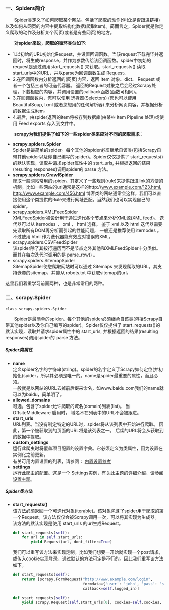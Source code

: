 ### 一、Spiders简介
&emsp;&emsp;Spider类定义了如何爬取某个网站。包括了爬取的动作(例如:是否跟进链接)以及如何从网页的内容中提取结构化数据(爬取item)。简而言之，Spider就是你定义爬取的动作及分析某个网页(或者是有些网页)的地方。

&emsp;&emsp;**对spider来说，爬取的循环类似如下**:
* 1.以初始的URL初始化Request，并设置回调函数。当该request下载完毕并返回时，将生成response，并作为参数传给该回调函数。spider中初始的request是通过调用start_requests() 来获取。start_requests() 读取start_urls中的URL，并以parse为回调函数生成 Request。  
* 2.在回调函数内分析返回的(网页)内容，返回 Item 对象、dict、 Request 或者一个包括三者的可迭代容器。 返回的Request对象之后会经过Scrapy处理，下载相应的内容，并调用设置的callback函数(函数可相同)。  
* 3.在回调函数内，您可以使用 选择器(Selectors) (您也可以使用BeautifulSoup, lxml 或者您想用的任何解析器) 来分析网页内容，并根据分析的数据生成item。  
* 4.最后，由spider返回的item将被存到数据库(由某些 Item Pipeline 处理)或使用 Feed exports 存入到文件中。  

&emsp;&emsp;**scrapy为我们提供了如下的一些spider类来应对不同的爬取需求**： 
* **scrapy.spiders.Spider**  
Spider是最简单的spider。每个其他的spider必须继承自该类(包括Scrapy自带其他spider以及你自己编写的spider)。Spider仅仅提供了 start_requests()的默认实现，读取并请求spider属性中的 start_urls, 并根据返回的结果(resulting responses)调用spider的 parse 方法。
* **scrapy.spiders.CrawlSpider**  
爬取一般网站常用的spider。其定义了一些规则(rule)来提供跟进link的方便的机制。比如一些网站的url通常是这样的http://www.example.com/123.html,  http://www.example.com/456.html 博客类的网站通常会这样，我们可以直接使用这个类提供的Rule来进行网址匹配。当然我们也可以实现自己的spider。
* scrapy.spiders.XMLFeedSpider  
XMLFeedSpider被设计用于通过迭代各个节点来分析XML源(XML feed)。 迭代器可以从 iternodes ， xml ， html 选择。 鉴于 xml 以及 html 迭代器需要先读取所有DOM再分析而引起的性能问题， 一般还是推荐使用 iternodes 。 不过使用 html 作为迭代器能有效应对错误的XML。
* scrapy.spiders.CSVFeedSpider  
该spider除了其按行遍历而不是节点之外其他和XMLFeedSpider十分类似。 而其在每次迭代时调用的是 parse_row() 。
* scrapy.spiders.SitemapSpider  
SitemapSpider使您爬取网站时可以通过 Sitemaps 来发现爬取的URL。其支持嵌套的sitemap，并能从 robots.txt 中获取sitemap的url。

这里我们着重学习前面两种，也是非常常用的两种。  

### 二、scrapy.Spider
    class scrapy.spiders.Spider
&emsp;&emsp;Spider是最简单的spider。每个其他的spider必须继承自该类(包括Scrapy自带其他spider以及你自己编写的spider)。Spider仅仅提供了 start_requests()的默认实现，读取并请求spider属性中的 start_urls, 并根据返回的结果(resulting responses)调用spider的 parse 方法。
##### Spider类属性
* **name**  
定义spider名字的字符串(string)。spider的名字定义了Scrapy如何定位(并初始化)spider，所以其必须是唯一的。name是spider最重要的属性，而且必须。  
一般就是以网站的URL去掉前后缀来命名，如www.baidu.com我们的name就可以为baidu，简单明了。  
* **allowed_domains**  
可选。包含了spider允许爬取的域名(domain)列表(list)。 当 OffsiteMiddleware 启用时， 域名不在列表中的URL不会被跟进。
* **start_urls**  
URL列表。当没有制定特定的URL时，spider将从该列表中开始进行爬取。 因此，第一个被获取到的页面的URL将是该列表之一。 后续的URL将会从获取到的数据中提取。  
* **custom_settings**  
运行此爬虫时将覆盖项目配置的设置字典。它必须定义为类属性，因为设置在实例化之前更新。  
有关可用内置设置的列表，请参阅： [内置设置参考](https://scrapy.readthedocs.io/en/latest/topics/settings.html#topics-settings-ref "内置设置参考")  
* **settings**  
运行此爬虫的配置。这是一个 Settings实例，有关此主题的详细介绍，[请参阅设置主题](https://link.jianshu.com/?t=http://scrapy.readthedocs.io/en/latest/topics/settings.html#topics-settings "请参阅设置主题")。

##### Spider类方法
* **start_requests()**  
该方法必须返回一个可迭代对象(iterable)。该对象包含了spider用于爬取的第一个Request。该方法仅仅会被Scrapy调用一次，可以将其实现为生成器。  
该方法的默认实现是使用 start_urls 的url生成Request。
    ```python
    def start_requests(self):
        for url in self.start_urls:
            yield Request(url, dont_filter=True)
    ```
    我们可以重写该方法来实现定制。比如我们想要一开始就实现一个post请求，或传入cookie实现登录，通过默认的方法可定是不行的。因此我们重写该方法如下。
    ```python
    def start_requests(self):
        return [scrapy.FormRequest("http://www.example.com/login",
                                   formdata={'user': 'john', 'pass': 'secret'},
                                   callback=self.logged_in)]
     
    def start_requests(self):
        yield scrapy.Request(self.start_urls[0], cookies=self.cookies, dont_filter=True)
    ```
